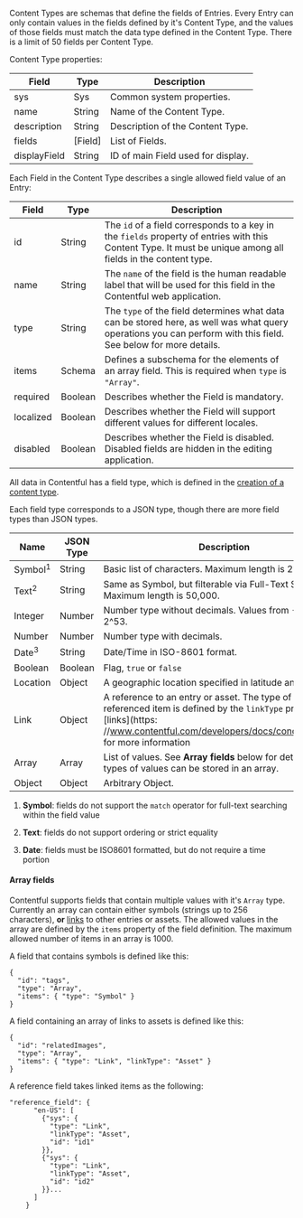 Content Types are schemas that define the fields of Entries. Every Entry can
only contain values in the fields defined by it's Content Type, and the values
of those fields must match the data type defined in the Content Type. There is a
limit of 50 fields per Content Type.

Content Type properties:

Field       |Type        |Description
------------|------------|----------------------------------------------------------
sys         |Sys         |Common system properties.
name        |String      |Name of the Content Type.
description |String      |Description of the Content Type.
fields      |\[Field\]   |List of Fields.
displayField|String      |ID of main Field used for display.

Each Field in the Content Type describes a single allowed field value of an Entry:

Field      |Type          |Description
-----------|--------------|-------------------------------------------
id         |String        |The `id` of a field corresponds to a key in the `fields` property of entries with this Content Type. It must be unique among all fields in the content type.
name       |String        |The `name` of the field is the human readable label that will be used for this field in the Contentful web application.
type       |String        |The `type` of the field determines what data can be stored here, as well was what query operations you can perform with this field. See below for more details.
items      |Schema        | Defines a subschema for the elements of an array field. This is required when `type` is `"Array"`.
required   |Boolean       |Describes whether the Field is mandatory.
localized  |Boolean       |Describes whether the Field will support different values for different locales.
disabled   |Boolean       |Describes whether the Field is disabled. Disabled fields are hidden in the editing application.

All data in Contentful has a field type, which is defined in the [creation of a content type](https://www.contentful.com/developers/docs/references/content-management-api/#/reference/content-types/create-a-content-type). 

Each field type corresponds to a JSON type, though there are more field types than JSON types.


Name   |JSON Type|Description|Example
-------|--------------|-----------|------------
Symbol<sup>1</sup> |String        |Basic list of characters. Maximum length is 256.| `"The title"`
Text<sup>2</sup>   |String        |Same as Symbol, but filterable via Full-Text Search. Maximum length is 50,000.| `" This is a post and ..."`
Integer|Number        |Number type without decimals. Values from  -2^53 to 2^53. | `42`
Number |Number        |Number type with decimals. | `3.14`
Date<sup>3</sup>  |String        |Date/Time in ISO-8601 format. | `"2015-11-06T09:45:27"`
Boolean|Boolean       |Flag, `true` or `false` | true
Location|Object        |A geographic location specified in latitude and longitude. | `{"lat":"52.5018616","lon":"13.4112619"}`
Link   |Object        |A reference to an entry or asset. The type of the referenced item is defined by the `linkType` property. See [links](https: //www.contentful.com/developers/docs/concepts/links/) for more information| `{"sys": {"type": "Link", "linkType": "Entry", "id": "af35vcx8etbtwe8xv"}}`
Array  |Array         |List of values. See **Array fields** below for details on what types of values can be stored in an array. |`["name1", "name2", ...]`
Object |Object        |Arbitrary Object. | `{"somekey": ["arbitrary", "json"]}"`

1. **Symbol**: fields do not support the `match` operator for full-text searching within the field value

2. **Text**: fields do not support ordering or strict equality

3. **Date**: fields must be ISO8601 formatted, but do not require a time portion

#### Array fields

Contentful supports fields that contain multiple values with it's `Array` type. Currently an array can contain either symbols (strings up to 256 characters), **or** [links](/developers/docs/concepts/links/) to other entries or assets. The allowed values in the array are defined by the `items` property of the field definition. The maximum allowed number of items in an array is 1000.

A field that contains symbols is defined like this:

```
{
  "id": "tags",
  "type": "Array",
  "items": { "type": "Symbol" }
}
```

A field containing an array of links to assets is defined like this:

```
{
  "id": "relatedImages",
  "type": "Array",
  "items": { "type": "Link", "linkType": "Asset" }
}
```

A reference field takes linked items as the following:

```
"reference_field": {
      "en-US": [
        {"sys": {
          "type": "Link",
          "linkType": "Asset",
          "id": "id1"
        }},
        {"sys": {
          "type": "Link",
          "linkType": "Asset",
          "id": "id2"
        }}...
      ]
    }
```
